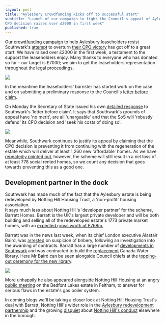 ```yaml
---
layout: post
title: "Aylesbury Crowdfunding kicks off to successful start"
subtitle: "Launch of our campaign to fight the Council's appeal of Aylesbury 
CPO decision raises over £2000 in first week"
published: true
---
```

Our [crowdfunding 
campaign](https://www.gofundme.com/aylesbury-the-right-to-a-community-2uefgf2s) 
to help Aylesbury leaseholders resist Southwark's 
[attempt](http://35percent.org/2016-09-26-council-appeals-aylesbury-cpo-decision/) 
to overturn [their CPO 
victory](http://35percent.org/2016-09-18-aylesbury-compulsory-purchase-order-rejected/)
has got off to a great start. We have raised over £2000 in the first week, a testament to the support the leaseholders enjoy. Many thanks to everyone who has donated so far - our target is £7000; we aim to get the leaseholders representation throughout the legal proceedings.

![](http://35percent.org/img/gfmscreenshot.png)

In the meantime the leaseholders' barrister has started work on the case and on 
submitting a preliminary response to the Council's [letter before 
claim](http://35percent.org/img/20161007_Secretary_of_State_Aylesbury_CPO.pdf). 

On Monday the Secretary of State issued his own [detailed 
response](/img/SoSresponsetoLbC.pdf) to Southwark's 'letter before claim'. It 
says that Southwark's grounds of appeal have 'no merit', are all 'unarguable' 
and that the SoS will 'robustly defend' its CPO decision and 'seek his costs of 
doing so'.

![](http://35percent.org/img/SoSresponsetoLbC.png)

Meanwhile, Southwark continues to justify its appeal by claiming that the CPO decision is preventing it from continuing with the regeneration of the estate which will deliver at least 1,260 new 'affordable' homes. As we have [repeatedly pointed out](http://35percent.org/2016-09-26-council-appeals-aylesbury-cpo-decision/), however, the scheme will still result in a net loss of at least 778 social rented homes, so we count any decision that goes towards preventing this as a good one.

## Development partner in the dock
Southwark has made much of the fact that the Aylesbury estate is being 
redeveloped by Notting Hill Housing Trust, a 'non-profit' housing association.  
It says much less about Notting Hill's 'developer partner' for the scheme, 
Barratt Homes. Barratt is the UK's largest private developer and will be both 
building and selling all of the redeveloped estate's 1773 private market homes, 
with an [expected gross worth of £768m.](http://35percent.org/img/document.pdf) 

Barratt was in the news last week, when its chief London executive Alastair 
Baird, was 
[arrested](https://www.theguardian.com/business/2016/oct/19/barratt-executive-arrested-internal-inquiry-alastair-baird) 
on suspicion of bribery, following an investigation into the awarding of 
contracts. Barratt has a large number of [developments in 
Southwark](http://35percent.org/2015-09-14-barratt-conquers-southwark/) and was 
contracted to build the [replacement](http://35percent.org/auctions#libraries) 
Canada Water library.  Here Mr Baird can be seen alongside Council chiefs at 
the [topping-out ceremony for
the new library](http://www.southwark.gov.uk/news/article/146/new_iconic_southwark_building_emerges).

![](http://35percent.org/img/cwltoppingout.png)

More unhappily he also appeared alongside Notting Hill Housing at an [angry 
public 
meeting](http://www.insidehousing.co.uk/residents-anger-set-to-force-sub-let-u-turn/6504705.article) 
on the Bedfont Lakes estate in Feltham, to answer for serious flaws in the 
estate's gas boiler system.

In coming blogs we'll be taking a closer look at Notting Hill Housing Trust's deal with Barratt, Notting Hill's wider role in the [Aylesbury redevelopment partnership](https://www.whatdotheyknow.com/request/aylesbury_estate_development_par#outgoing-591461) and the growing [disquiet](https://twitter.com/coyleneil/status/787588742366232576) 
about [Notting Hill's conduct](http://www.southwarknews.co.uk/news/housing-association-slammed-nightmare-scenario-eviction-threat-bermondseys-st-james-estate/) elsewhere in the borough.


